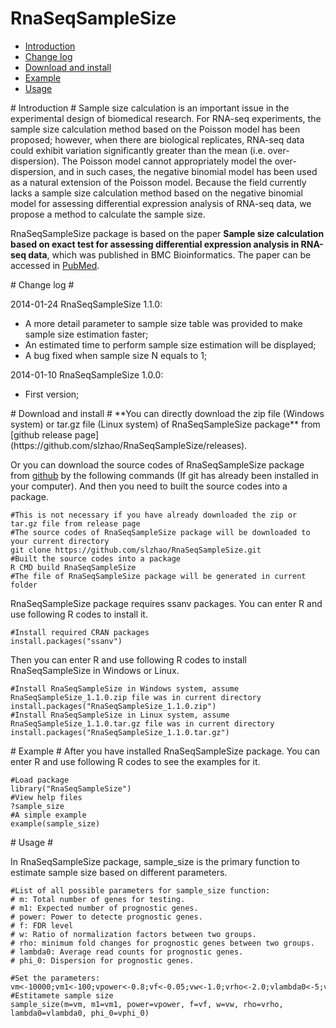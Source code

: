 RnaSeqSampleSize
============
* [Introduction](#Introduction)
* [Change log](#Change)
* [Download and install](#download)
* [Example](#example)
* [Usage](#usage)

<a name="Introduction"/>
# Introduction #
Sample size calculation is an important issue in the experimental design of biomedical research. For RNA-seq experiments, the sample size calculation method based on the Poisson model has been proposed; however, when there are biological replicates, RNA-seq data could exhibit variation significantly greater than the mean (i.e. over-dispersion). The Poisson model cannot appropriately model the over-dispersion, and in such cases, the negative
binomial model has been used as a natural extension of the Poisson model. Because the field currently lacks a sample size calculation method based on the negative binomial model for assessing differential expression analysis of RNA-seq data, we propose a method to calculate the sample size.

RnaSeqSampleSize package is based on the paper **Sample size calculation based on exact test for assessing differential expression analysis in RNA-seq data**, which was published in BMC Bioinformatics. The paper can be accessed in [PubMed](http://www.ncbi.nlm.nih.gov/pubmed/?term=24314022).

<a name="Change"/>
# Change log #

2014-01-24
RnaSeqSampleSize 1.1.0:
 * A more detail parameter to sample size table was provided to make sample size estimation faster;
 * An estimated time to perform sample size estimation will be displayed;
 * A bug fixed when sample size N equals to 1;

2014-01-10
RnaSeqSampleSize 1.0.0:
 * First version;

<a name="download"/>
# Download and install #
**You can directly download the zip file (Windows system) or tar.gz file (Linux system) of RnaSeqSampleSize package** from [github release page](https://github.com/slzhao/RnaSeqSampleSize/releases).

Or you can download the source codes of RnaSeqSampleSize package from [github](https://github.com/slzhao/RnaSeqSampleSize) by the following commands (If git has already been installed in your computer). And then you need to built the source codes into a package.

	#This is not necessary if you have already downloaded the zip or tar.gz file from release page
	#The source codes of RnaSeqSampleSize package will be downloaded to your current directory
	git clone https://github.com/slzhao/RnaSeqSampleSize.git
	#Built the source codes into a package
	R CMD build RnaSeqSampleSize
	#The file of RnaSeqSampleSize package will be generated in current folder

RnaSeqSampleSize package requires ssanv packages. You can enter R and use following R codes to install it. 

	#Install required CRAN packages
	install.packages("ssanv")

Then you can enter R and use following R codes to install RnaSeqSampleSize in Windows or Linux.
	
	#Install RnaSeqSampleSize in Windows system, assume RnaSeqSampleSize_1.1.0.zip file was in current directory
	install.packages("RnaSeqSampleSize_1.1.0.zip")
	#Install RnaSeqSampleSize in Linux system, assume RnaSeqSampleSize_1.1.0.tar.gz file was in current directory
	install.packages("RnaSeqSampleSize_1.1.0.tar.gz")

<a name="example"/>
# Example #
After you have installed RnaSeqSampleSize package. You can enter R and use following R codes to see the examples for it.
	
	#Load package
	library("RnaSeqSampleSize")
	#View help files
	?sample_size
	#A simple example
	example(sample_size)

<a name="usage"/>
# Usage #

In RnaSeqSampleSize package, sample_size is the primary function to estimate sample size based on different parameters.
	
	#List of all possible parameters for sample_size function:
	# m: Total number of genes for testing.
	# m1: Expected number of prognostic genes.
	# power: Power to detecte prognostic genes.
	# f: FDR level
	# w: Ratio of normalization factors between two groups.
	# rho: minimum fold changes for prognostic genes between two groups.
	# lambda0: Average read counts for prognostic genes.
	# phi_0: Dispersion for prognostic genes.

	#Set the parameters:
	vm<-10000;vm1<-100;vpower<-0.8;vf<-0.05;vw<-1.0;vrho<-2.0;vlambda0<-5;vphi_0<-0.5
	#Estitamete sample size
	sample_size(m=vm, m1=vm1, power=vpower, f=vf, w=vw, rho=vrho, lambda0=vlambda0, phi_0=vphi_0)